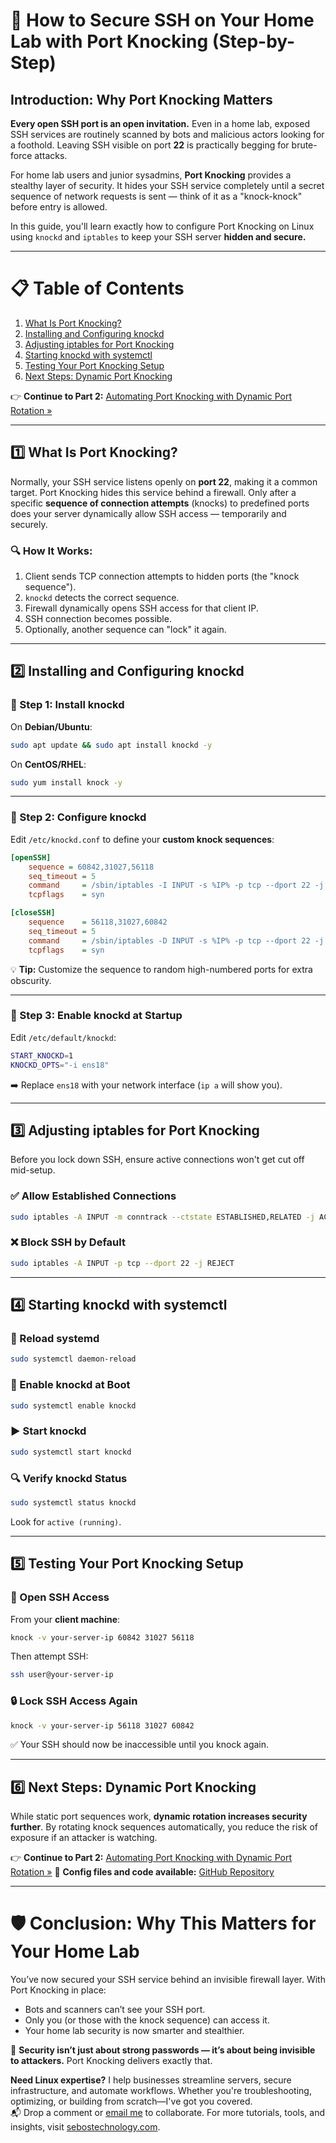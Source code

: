 


# 🔐 How to Secure SSH on Your Home Lab with Port Knocking (Step-by-Step)

## **Introduction: Why Port Knocking Matters**

**Every open SSH port is an open invitation.** Even in a home lab, exposed SSH services are routinely scanned by bots and malicious actors looking for a foothold. Leaving SSH visible on port **22** is practically begging for brute-force attacks.

For home lab users and junior sysadmins, **Port Knocking** provides a stealthy layer of security. It hides your SSH service completely until a secret sequence of network requests is sent — think of it as a "knock-knock" before entry is allowed.

In this guide, you'll learn exactly how to configure Port Knocking on Linux using `knockd` and `iptables` to keep your SSH server **hidden and secure.**

---

# 📋 **Table of Contents**

1. [What Is Port Knocking?](#what-is-port-knocking)
2. [Installing and Configuring knockd](#installing-and-configuring-knockd)
3. [Adjusting iptables for Port Knocking](#adjusting-iptables-for-port-knocking)
4. [Starting knockd with systemctl](#starting-knockd-with-systemctl)
5. [Testing Your Port Knocking Setup](#testing-your-port-knocking-setup)
6. [Next Steps: Dynamic Port Knocking](#next-steps-dynamic-port-knocking)

👉 **Continue to Part 2:** [Automating Port Knocking with Dynamic Port Rotation »](#)

---

## 1️⃣ **What Is Port Knocking?**

Normally, your SSH service listens openly on **port 22**, making it a common target. Port Knocking hides this service behind a firewall. Only after a specific **sequence of connection attempts** (knocks) to predefined ports does your server dynamically allow SSH access — temporarily and securely.

### 🔍 **How It Works:**

1. Client sends TCP connection attempts to hidden ports (the "knock sequence").
2. `knockd` detects the correct sequence.
3. Firewall dynamically opens SSH access for that client IP.
4. SSH connection becomes possible.
5. Optionally, another sequence can "lock" it again.

---

## 2️⃣ **Installing and Configuring knockd**

### 🔧 Step 1: Install knockd

On **Debian/Ubuntu**:

```bash
sudo apt update && sudo apt install knockd -y
```

On **CentOS/RHEL**:

```bash
sudo yum install knock -y
```

---

### 🔧 Step 2: Configure knockd

Edit `/etc/knockd.conf` to define your **custom knock sequences**:

```ini
[openSSH]
    sequence = 60842,31027,56118
    seq_timeout = 5
    command     = /sbin/iptables -I INPUT -s %IP% -p tcp --dport 22 -j ACCEPT
    tcpflags    = syn

[closeSSH]
    sequence    = 56118,31027,60842
    seq_timeout = 5
    command     = /sbin/iptables -D INPUT -s %IP% -p tcp --dport 22 -j ACCEPT
    tcpflags    = syn
```

💡 **Tip:** Customize the sequence to random high-numbered ports for extra obscurity.

---

### 🔧 Step 3: Enable knockd at Startup

Edit `/etc/default/knockd`:

```bash
START_KNOCKD=1
KNOCKD_OPTS="-i ens18"
```

➡️ Replace `ens18` with your network interface (`ip a` will show you).

---

## 3️⃣ **Adjusting iptables for Port Knocking**

Before you lock down SSH, ensure active connections won't get cut off mid-setup.

### ✅ Allow Established Connections

```bash
sudo iptables -A INPUT -m conntrack --ctstate ESTABLISHED,RELATED -j ACCEPT
```

### ❌ Block SSH by Default

```bash
sudo iptables -A INPUT -p tcp --dport 22 -j REJECT
```

---

## 4️⃣ **Starting knockd with systemctl**

### 🔄 Reload systemd

```bash
sudo systemctl daemon-reload
```

### 🚀 Enable knockd at Boot

```bash
sudo systemctl enable knockd
```

### ▶️ Start knockd

```bash
sudo systemctl start knockd
```

### 🔍 Verify knockd Status

```bash
sudo systemctl status knockd
```

Look for `active (running)`.

---

## 5️⃣ **Testing Your Port Knocking Setup**

### 🔨 Open SSH Access

From your **client machine**:

```bash
knock -v your-server-ip 60842 31027 56118
```

Then attempt SSH:

```bash
ssh user@your-server-ip
```

### 🔒 Lock SSH Access Again

```bash
knock -v your-server-ip 56118 31027 60842
```

✅ Your SSH should now be inaccessible until you knock again.

---

## 6️⃣ **Next Steps: Dynamic Port Knocking**

While static port sequences work, **dynamic rotation increases security further**. By rotating knock sequences automatically, you reduce the risk of exposure if an attacker is watching.

👉 **Continue to Part 2:** [Automating Port Knocking with Dynamic Port Rotation »](https://dev.to/sebos/automate-port-knocking-with-dynamic-port-rotation-for-secure-ssh-access-pbh)
📂 **Config files and code available:** [GitHub Repository](https://github.com/richard-sebos/Ethical-Hacking-Robot/blob/main/SSH/knockd_readme.md)

---

# 🛡️ **Conclusion: Why This Matters for Your Home Lab**

You’ve now secured your SSH service behind an invisible firewall layer.
With Port Knocking in place:

* Bots and scanners can’t see your SSH port.
* Only you (or those with the knock sequence) can access it.
* Your home lab security is now smarter and stealthier.

🔐 **Security isn’t just about strong passwords — it’s about being invisible to attackers.** Port Knocking delivers exactly that.

**Need Linux expertise?** I help businesses streamline servers, secure infrastructure, and automate workflows. Whether you're troubleshooting, optimizing, or building from scratch—I've got you covered.  
📬 Drop a comment or [email me](mailto:info@sebostechnology.com) to collaborate. For more tutorials, tools, and insights, visit [sebostechnology.com](https://sebostechnology.com).
